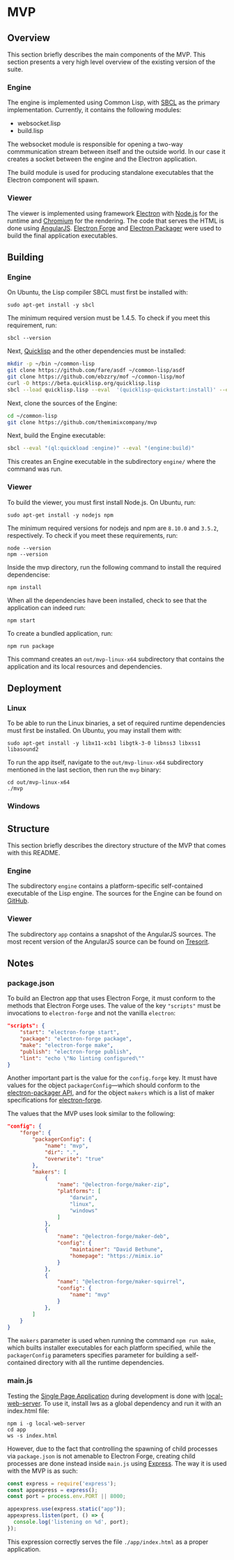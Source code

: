 MVP
===


Overview
--------

This section briefly describes the main components of the MVP. This section presents a very high level overview of the existing version of the suite.


### Engine

The engine is implemented using Common Lisp, with [SBCL](http://sbcl.org) as the primary implementation. Currently, it contains the following modules:

- websocket.lisp
- build.lisp

The websocket module is responsible for opening a two-way commmunication stream between itself and the outside world. In our case it creates a socket between the engine and the Electron application.

The build module is used for producing standalone executables that the Electron component will spawn.


### Viewer

The viewer is implemented using framework [Electron](https://electronjs.org/) with [Node.js](https://nodejs.org/en/) for the runtime and [Chromium](https://www.chromium.org/Home) for the rendering. The code that serves the HTML is done using [AngularJS](https://angularjs.org/). [Electron Forge](https://www.npmjs.com/package/electron-forge) and [Electron Packager](https://www.npmjs.com/package/electron-packager) were used to build the final application executables.



Building
--------


### Engine

On Ubuntu, the Lisp compiler SBCL must first be installed with:

    sudo apt-get install -y sbcl

The minimum required version must be 1.4.5. To check if you meet this requirement, run:

    sbcl --version

Next, [Quicklisp](https://quicklisp.org) and the other dependencies must be installed:

```bash
mkdir -p ~/bin ~/common-lisp
git clone https://github.com/fare/asdf ~/common-lisp/asdf
git clone https://github.com/ebzzry/mof ~/common-lisp/mof
curl -O https://beta.quicklisp.org/quicklisp.lisp
sbcl --load quicklisp.lisp --eval  '(quicklisp-quickstart:install)' --eval '(let ((ql-util::*do-not-prompt* t)) (ql:add-to-init-file) (ql:quickload :cl-launch) (sb-ext:quit))'
```

Next, clone the sources of the Engine:

```bash
cd ~/common-lisp
git clone https://github.com/themimixcompany/mvp
```

Next, build the Engine executable:

```bash
sbcl --eval "(ql:quickload :engine)" --eval "(engine:build)"
```

This creates an Engine executable in the subdirectory `engine/` where the command was run.


### Viewer

To build the viewer, you must first install Node.js. On Ubuntu, run:

    sudo apt-get install -y nodejs npm

The minimum required versions for nodejs and npm are `8.10.0` and `3.5.2`, respectively. To check if you meet these requirements, run:

    node --version
    npm --version

Inside the mvp directory, run the following command to install the required dependencise:

    npm install

When all the dependencies have been installed, check to see that the application can indeed run:

    npm start

To create a bundled application, run:

    npm run package

This command creates an `out/mvp-linux-x64` subdirectory that contains the application and its local resources and dependencies.


Deployment
----------

### Linux

To be able to run the Linux binaries, a set of required runtime dependencies must first be installed. On Ubuntu, you may install them with:

    sudo apt-get install -y libx11-xcb1 libgtk-3-0 libnss3 libxss1 libasound2

To run the app itself, navigate to the `out/mvp-linux-x64` subdirectory mentioned in the last section, then run the `mvp` binary:

    cd out/mvp-linux-x64
    ./mvp


### Windows


Structure
---------

This section briefly describes the directory structure of the MVP that comes with this README.


### Engine

The subdirectory `engine` contains a platform-specific self-contained executable of the Lisp engine. The sources for the Engine can be found on [GitHub](https://github.com/themimixcompany/engine).


### Viewer

The subdirectory `app` contains a snapshot of the AngularJS sources. The most recent version of the AngularJS source can be found on [Tresorit](https://tresor.it/p#0008104xvt3rxrmktaj72kf9/Mimix%20Dev/Source/angularjs).


Notes
-----


### package.json

To build an Electron app that uses Electron Forge, it must conform to the methods that Electron Forge uses. The value of the key `"scripts"` must be invocations to `electron-forge` and not the vanilla `electron`:

```json
"scripts": {
    "start": "electron-forge start",
    "package": "electron-forge package",
    "make": "electron-forge make",
    "publish": "electron-forge publish",
    "lint": "echo \"No linting configured\""
}
```

Another important part is the value for the `config.forge` key. It must have values for the object `packagerConfig`—which should conform to the [electron-packager API](https://github.com/electron/electron-packager/blob/master/docs/api.md), and for the object `makers` which is a list of maker specifications for [electron-forge](https://www.electronforge.io/config/makers).

The values that the MVP uses look similar to the following:

```json
"config": {
    "forge": {
        "packagerConfig": {
            "name": "mvp",
            "dir": ".",
            "overwrite": "true"
        },
        "makers": [
            {
                "name": "@electron-forge/maker-zip",
                "platforms": [
                    "darwin",
                    "linux",
                    "windows"
                ]
            },
            {
                "name": "@electron-forge/maker-deb",
                "config": {
                    "maintainer": "David Bethune",
                    "homepage": "https://mimix.io"
                }
            },
            {
                "name": "@electron-forge/maker-squirrel",
                "config": {
                    "name": "mvp"
                }
            },
        ]
    }
}
```

The `makers` parameter is used when running the command `npm run make`, which builts installer executables for each platform specified, while the `packagerConfig` parameters specifies parameter for building a self-contained directory with all the runtime dependencies.


### main.js

Testing the [Single Page Application](https://en.wikipedia.org/wiki/Single-page_application) during development is done with [local-web-server](https://github.com/lwsjs/local-web-server/). To use it, install lws as a global dependency and run it with an index.html file:

    npm i -g local-web-server
    cd app
    ws -s index.html

However, due to the fact that controlling the spawning of child processes via `package.json` is not amenable to Electron Forge, creating child processes are done instead inside `main.js` using [Express](https://expressjs.com/). The way it is used with the MVP is as such:

```javascript
const express = require('express');
const appexpress = express();
const port = process.env.PORT || 8000;

appexpress.use(express.static("app"));
appexpress.listen(port, () => {
  console.log('listening on %d', port);
});
```

This expression correctly serves the file `./app/index.html` as a proper application.
